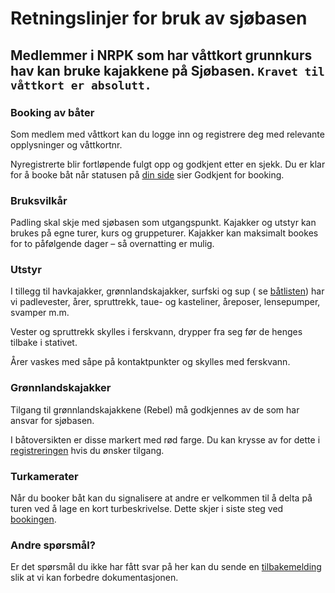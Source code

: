 # Retningslinjer for bruk av sjøbasen

## Medlemmer i NRPK som har våttkort grunnkurs hav kan bruke kajakkene på Sjøbasen. `Kravet til våttkort er absolutt.`

### Booking av båter

Som medlem med våttkort kan du logge inn og registrere deg med relevante
opplysninger og våttkortnr.

Nyregistrerte blir fortløpende fulgt opp og godkjent etter en sjekk. Du er klar
for å booke båt når statusen på [din side](om-meg) sier Godkjent for booking.

### Bruksvilkår

Padling skal skje med sjøbasen som utgangspunkt. Kajakker og utstyr kan brukes
på egne turer, kurs og gruppeturer. Kajakker kan maksimalt bookes for to
påfølgende dager – så overnatting er mulig.

### Utstyr

I tillegg til havkajakker, grønnlandskajakker, surfski og sup (
se [båtlisten](batlist)) har vi padlevester, årer, spruttrekk, taue- og
kasteliner, åreposer, lensepumper, svamper m.m.

Vester og spruttrekk skylles i ferskvann, drypper fra seg før de henges tilbake
i stativet.

Årer vaskes med såpe på kontaktpunkter og skylles med ferskvann.

### Grønnlandskajakker

Tilgang til grønnlandskajakkene (Rebel) må godkjennes av de som har ansvar for
sjøbasen.

I båtoversikten er disse markert med rød farge. Du kan krysse av for dette
i [registreringen](om-meg) hvis du ønsker tilgang.

### Turkamerater

Når du booker båt kan du signalisere at andre er velkommen til å delta på turen
ved å lage en kort turbeskrivelse. Dette skjer i siste steg ved [bookingen](ny).

### Andre spørsmål?

Er det spørsmål du ikke har fått svar på her kan du sende
en [tilbakemelding](mailto:styret@nrpk.no?subject=booking_tilbakemelding) slik
at vi kan forbedre dokumentasjonen. 
